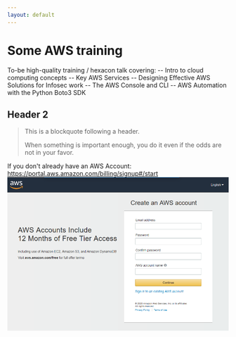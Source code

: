 ```yaml
---
layout: default
---
```


# Some AWS training
To-be high-quality training / hexacon talk covering:
-- Intro to cloud computing concepts
-- Key AWS Services
-- Designing Effective AWS Solutions for Infosec work
-- The AWS Console and CLI
-- AWS Automation with the Python Boto3 SDK

## Header 2

> This is a blockquote following a header.
>
> When something is important enough, you do it even if the odds are not in your favor.

If you don't already have an AWS Account:
https://portal.aws.amazon.com/billing/signup#/start
![AccountSignup](./images/1-account.png)
